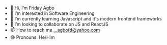 - 👋 Hi, I’m Friday Agbo
- 👀 I’m interested in Software Engineering
- 🌱 I’m currently learning Javascript and it's modern frontend frameworks
- 💞️ I’m looking to collaborate on JS and ReactJS
- 📫 How to reach me ...agbofd@yahoo.com
- 😄 Pronouns: He/Him

<!---
Freewin-dev/Freewin-dev is a ✨ special ✨ repository because its `README.md` (this file) appears on your GitHub profile.
You can click the Preview link to take a look at your changes.
--->
